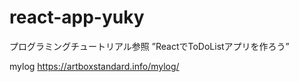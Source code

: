 # react-app-yuky


プログラミングチュートリアル参照
”ReactでToDoListアプリを作ろう”


mylog
https://artboxstandard.info/mylog/
